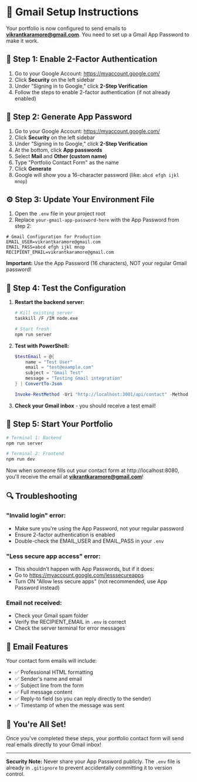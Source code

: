 # 📧 Gmail Setup Instructions

Your portfolio is now configured to send emails to **vikrantkaramore@gmail.com**. You need to set up a Gmail App Password to make it work.

## 🔑 Step 1: Enable 2-Factor Authentication

1. Go to your Google Account: https://myaccount.google.com/
2. Click **Security** on the left sidebar
3. Under "Signing in to Google," click **2-Step Verification**
4. Follow the steps to enable 2-factor authentication (if not already enabled)

## 🔐 Step 2: Generate App Password

1. Go to your Google Account: https://myaccount.google.com/
2. Click **Security** on the left sidebar
3. Under "Signing in to Google," click **2-Step Verification**
4. At the bottom, click **App passwords**
5. Select **Mail** and **Other (custom name)**
6. Type "Portfolio Contact Form" as the name
7. Click **Generate**
8. Google will show you a 16-character password (like: `abcd efgh ijkl mnop`)

## ⚙️ Step 3: Update Your Environment File

1. Open the `.env` file in your project root
2. Replace `your-gmail-app-password-here` with the App Password from step 2:

```env
# Gmail Configuration for Production
EMAIL_USER=vikrantkaramore@gmail.com
EMAIL_PASS=abcd efgh ijkl mnop
RECIPIENT_EMAIL=vikrantkaramore@gmail.com
```

**Important:** Use the App Password (16 characters), NOT your regular Gmail password!

## 🧪 Step 4: Test the Configuration

1. **Restart the backend server:**
   ```bash
   # Kill existing server
   taskkill /F /IM node.exe
   
   # Start fresh
   npm run server
   ```

2. **Test with PowerShell:**
   ```powershell
   $testEmail = @{
       name = "Test User"
       email = "test@example.com"
       subject = "Gmail Test"
       message = "Testing Gmail integration"
   } | ConvertTo-Json
   
   Invoke-RestMethod -Uri "http://localhost:3001/api/contact" -Method POST -Body $testEmail -ContentType "application/json"
   ```

3. **Check your Gmail inbox** - you should receive a test email!

## 🚀 Step 5: Start Your Portfolio

```bash
# Terminal 1: Backend
npm run server

# Terminal 2: Frontend
npm run dev
```

Now when someone fills out your contact form at http://localhost:8080, you'll receive the email at **vikrantkaramore@gmail.com**!

## 🔍 Troubleshooting

### "Invalid login" error:
- Make sure you're using the App Password, not your regular password
- Ensure 2-factor authentication is enabled
- Double-check the EMAIL_USER and EMAIL_PASS in your `.env`

### "Less secure app access" error:
- This shouldn't happen with App Passwords, but if it does:
- Go to https://myaccount.google.com/lesssecureapps
- Turn ON "Allow less secure apps" (not recommended, use App Password instead)

### Email not received:
- Check your Gmail spam folder
- Verify the RECIPIENT_EMAIL in `.env` is correct
- Check the server terminal for error messages

## 📧 Email Features

Your contact form emails will include:
- ✅ Professional HTML formatting
- ✅ Sender's name and email
- ✅ Subject line from the form
- ✅ Full message content
- ✅ Reply-to field (so you can reply directly to the sender)
- ✅ Timestamp of when the message was sent

## 🎉 You're All Set!

Once you've completed these steps, your portfolio contact form will send real emails directly to your Gmail inbox!

---

**Security Note:** Never share your App Password publicly. The `.env` file is already in `.gitignore` to prevent accidentally committing it to version control.